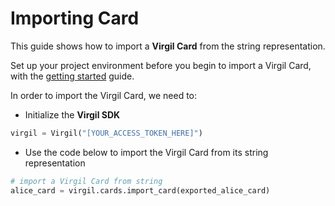 # Importing Card

This guide shows how to import a **Virgil Card** from the string representation.

Set up your project environment before you begin to import a Virgil Card, with the [getting started](/documentation/guides/configuration/client-configuration.md) guide.


In order to import the Virgil Card, we need to:

- Initialize the **Virgil SDK**

```python
virgil = Virgil("[YOUR_ACCESS_TOKEN_HERE]")
```

- Use the code below to import the Virgil Card from its string representation

```python
# import a Virgil Card from string
alice_card = virgil.cards.import_card(exported_alice_card)
```
